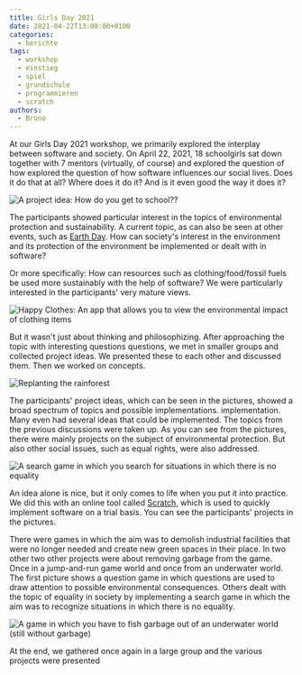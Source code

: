 ```yaml
---
title: Girls Day 2021
date: 2021-04-22T13:00:00+0100
categories:
  - berichte
tags:
  - workshop
  - einstieg
  - spiel
  - grundschule
  - programmieren
  - scratch
authors:
  - Bruno
---
```

At our Girls Day 2021 workshop, we primarily explored the interplay between software and society.
On April 22, 2021, 18 schoolgirls sat down together with 7 mentors (virtually, of course) and explored the question of how
explored the question of how software influences our social lives. Does it do that at all? Where does it do it?
And is it even good the way it does it?

![](/images/cms/girls-day_wiekommstduzurschule.png "A project idea: How do you get to school??")

The participants showed particular interest in the topics of environmental protection and sustainability. A current topic, as can also be seen at
other events, such as [Earth Day](https://www.earthday.org/). How can society's interest in the environment and its
protection of the environment be implemented or dealt with in software?

Or more specifically: How can resources such as clothing/food/fossil fuels be used more sustainably with the help of software?
We were particularly interested in the participants' very mature views.


![](/images/cms/girls-day_happyclothes.png "Happy Clothes: An app that allows you to view the environmental impact of clothing items")

But it wasn't just about thinking and philosophizing. After approaching the topic with interesting questions
questions, we met in smaller groups and collected project ideas. We presented these to each other and discussed them.
Then we worked on concepts.

![](/images/cms/girls-day_konzeptbaeume.png "Replanting the rainforest")

The participants' project ideas, which can be seen in the pictures, showed a broad spectrum of topics and possible implementations.
implementation. Many even had several ideas that could be implemented. The topics from the previous discussions
were taken up. As you can see from the pictures, there were mainly projects on the subject of environmental protection. But also other
social issues, such as equal rights, were also addressed.

![](/images/cms/girls-day_hallo.png "A search game in which you search for situations in which there is no equality")

An idea alone is nice, but it only comes to life when you put it into practice.
We did this with an online tool called [Scratch](https://scratch.mit.edu/), which is used to quickly implement software on a trial basis.
You can see the participants' projects in the pictures.

There were games in which the aim was to demolish industrial facilities that were no longer needed and create new green spaces in their place. In two other
two other projects were about removing garbage from the game. Once in a jump-and-run game world and once from an underwater world.
The first picture shows a question game in which questions are used to draw attention to possible environmental consequences. Others dealt with the topic of
equality in society by implementing a search game in which the aim was to recognize situations in which there is no equality.

![](/images/cms/girls-day_underwater.png "A game in which you have to fish garbage out of an underwater world (still without garbage)")

At the end, we gathered once again in a large group and the various projects were presented